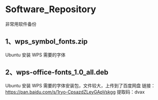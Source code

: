 # Software_Repository
非常用软件备份
## 1、wps_symbol_fonts.zip
Ubuntu 安装 WPS 需要的字体
## 2、wps-office-fonts_1.0_all.deb
Ubuntu 安装 WPS 需要的字体安装包，文件较大，上传到了百度网盘
链接：https://pan.baidu.com/s/1ryo-CpsazdZLeyGApVskgg 
提取码：dvax 
